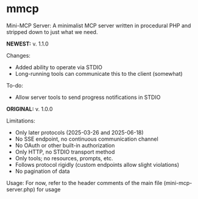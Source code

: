 # mmcp
Mini-MCP Server: A minimalist MCP server written in procedural PHP and stripped down to just what we need.

**NEWEST:** v. 1.1.0

Changes:
 - Added ability to operate via STDIO
 - Long-running tools can communicate this to the client (somewhat)

To-do:
 - Allow server tools to send progress notifications in STDIO

**ORIGINAL:** v. 1.0.0

Limitations:
 - Only later protocols (2025-03-26 and 2025-06-18)
 - No SSE endpoint, no continuous communication channel
 - No OAuth or other built-in authorization
 - Only HTTP, no STDIO transport method
 - Only tools; no resources, prompts, etc.
 - Follows protocol rigidly (custom endpoints allow slight violations)
 - No pagination of data

Usage: For now, refer to the header comments of the main file (mini-mcp-server.php) for usage
